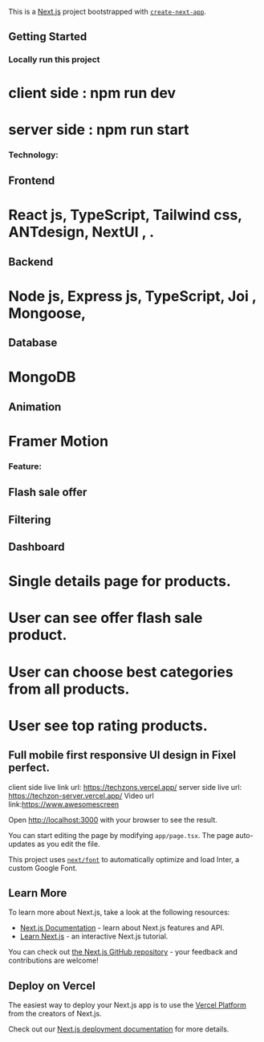This is a [Next.js](https://nextjs.org/) project bootstrapped with [`create-next-app`](https://github.com/vercel/next.js/tree/canary/packages/create-next-app).

## Getting Started


### Locally run this project
# client side : npm run dev
# server side : npm run start

### Technology:
 ## Frontend
  # React js, TypeScript, Tailwind css, ANTdesign, NextUI , .

## Backend
 # Node js, Express js, TypeScript, Joi , Mongoose,

## Database
 # MongoDB

## Animation
 # Framer Motion 

### Feature:
 ## Flash sale offer
 ## Filtering 
 ## Dashboard
 # Single details page for products.
 # User can see offer flash sale product.
 # User can choose best categories from all products.
 # User see top rating products.
## Full mobile first responsive UI design in Fixel perfect.


client side live link url: https://techzons.vercel.app/
server side live url: https://techzon-server.vercel.app/
Video url link:https://www.awesomescreen



Open [http://localhost:3000](http://localhost:3000) with your browser to see the result.

You can start editing the page by modifying `app/page.tsx`. The page auto-updates as you edit the file.

This project uses [`next/font`](https://nextjs.org/docs/basic-features/font-optimization) to automatically optimize and load Inter, a custom Google Font.

## Learn More

To learn more about Next.js, take a look at the following resources:

- [Next.js Documentation](https://nextjs.org/docs) - learn about Next.js features and API.
- [Learn Next.js](https://nextjs.org/learn) - an interactive Next.js tutorial.

You can check out [the Next.js GitHub repository](https://github.com/vercel/next.js/) - your feedback and contributions are welcome!

## Deploy on Vercel

The easiest way to deploy your Next.js app is to use the [Vercel Platform](https://vercel.com/new?utm_medium=default-template&filter=next.js&utm_source=create-next-app&utm_campaign=create-next-app-readme) from the creators of Next.js.

Check out our [Next.js deployment documentation](https://nextjs.org/docs/deployment) for more details.
